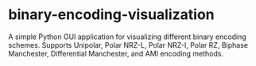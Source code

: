 # binary-encoding-visualization
A simple Python GUI application for visualizing different binary encoding schemes. Supports Unipolar, Polar NRZ-L, Polar NRZ-I, Polar RZ, Biphase Manchester, Differential Manchester, and AMI encoding methods.
